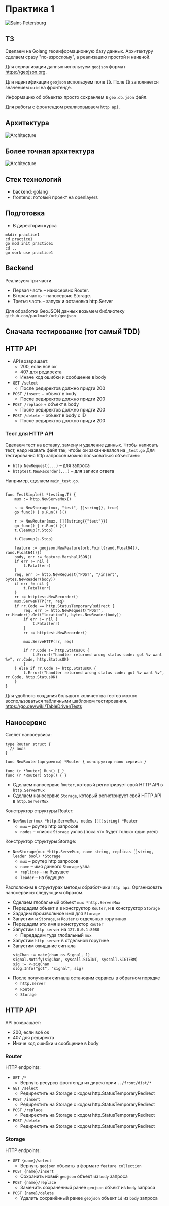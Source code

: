 # Практика 1

![Saint-Petersburg](img/cover.png)

## ТЗ

Сделаем на Golang геоинформационную базу данных. 
Архитектуру сделаем сразу "по-взрослому", а реализацию простой и наивной.

Для сериализации данных используем `geojson` формат https://geojson.org.

Для идентификации `geojson` используем поле `ID`. Поле `ID` заполняется значением `uuid` на фронтенде.

Информацию об объектах просто сохраняем в `geo.db.json` файл.

Для работы с фронтендом реализовываем `http api`.

## Архитектура

![Architecture](img/practice1-arch.png)

## Более точная архитектура

![Architecture](img/practice1-arch-2.png)

## Стек технологий

- backend: golang
- frontend: готовый проект на openlayers

## Подготовка

- В директории курса

```
mkdir practice1
cd practice1
go mod init practice1
cd ..
go work use practice1
```

## Backend

Реализуем три части.
- Первая часть – наносервис Router.
- Вторая часть – наносервис Storage.
- Третья часть – запуск и остановка http.Server

Для обработки GeoJSON данных возьмем библиотеку `github.com/paulmach/orb/geojson`

## Сначала тестирование (тот самый TDD)

## HTTP API

- API возвращает:
  - 200, если всё ок
  - 407 для редиректа
  - Иначе код ошибки и сообщение в body
- `GET /select`
  - После редиректов должно придти 200
- `POST /insert` + объект в body
  - После редиректов должно придти 200
- `POST /replace` + объект в body
  - После редиректов должно придти 200
- `POST /delete` + объект в body с ID
  - После редиректов должно придти 200

### Тест для HTTP API

Сделаем тест на вставку, замену и удаление данных.
Чтобы написать тест, надо назвать файл так, чтобы он заканчивался на `_test.go`
Для тестирования http запросов можно пользоваться объектами:
- `http.NewRequest(...)` – для запроса
- `httptest.NewRecorder(...)` – для записи ответа

Например, сделаем `main_test.go`.
```golang

func TestSimple(t *testing.T) {
	mux := http.NewServeMux()

	s := NewStorage(mux, "test", []string{}, true)
	go func() { s.Run() }()

	r := NewRouter(mux, [][]string{{"test"}})
	go func() { r.Run() }()
	t.Cleanup(r.Stop)

	t.Cleanup(s.Stop)

	feature := geojson.NewFeature(orb.Point{rand.Float64(), rand.Float64()})
	body, err := feature.MarshalJSON()
	if err != nil {
		t.Fatal(err)
	}
	req, err := http.NewRequest("POST", "/insert", bytes.NewReader(body))
	if err != nil {
		t.Fatal(err)
	}
	rr := httptest.NewRecorder()
	mux.ServeHTTP(rr, req)
	if rr.Code == http.StatusTemporaryRedirect {
		req, err := http.NewRequest("POST", rr.Header().Get("location"), bytes.NewReader(body))
		if err != nil {
			t.Fatal(err)
		}
		rr := httptest.NewRecorder()

		mux.ServeHTTP(rr, req)

		if rr.Code != http.StatusOK {
			t.Errorf("handler returned wrong status code: got %v want %v", rr.Code, http.StatusOK)
		}
	} else if rr.Code != http.StatusOK {
		t.Errorf("handler returned wrong status code: got %v want %v", rr.Code, http.StatusOK)
	}
}
```

Для удобного создания большого количества тестов можно воспользоваться табличными шаблоном тестирования.
https://go.dev/wiki/TableDrivenTests

## Наносервис

Скелет наносервиса:

```
type Router struct {
  // поля
}

func NewRouter(аргументы) *Router { конструктор нано сервиса }

func (r *Router) Run() { }
func (r *Router) Stop() { }
```

- Сделаем наносервис `Router`, который регистрирует свой HTTP API в `http.ServerMux`
- Сделаем наносервис `Storage`, который регистрирует свой HTTP API в `http.ServerMux`

Конструктор структуры Router:
- `NewRouter(mux *http.ServeMux, nodes [][]string) *Router`
  - `mux` – роутер http запросов
  - `nodes` – список `Storage` узлов (пока что будет только один узел)

Конструктор структуры Storage:
- `NewStorage(mux *http.ServeMux, name string, replicas []string, leader bool) *Storage`
  - `mux` – роутер http запросов
  - `name` – имя данного `Storage` узла
  - `replicas` – на будущее
  - `leader` – на будущее

Расположим в структурах методы обработчики `http api`.
Организовать наносервисы следующим образом.
- Сделаем глобальный объект `mux *http.ServerMux`
- Передадим объект и в конструктор `Router`, и в конструктор `Storage`
- Зададим произвольное имя для `Storage`
- Запустим и `Storage`, и `Router` в отдельных горутинах
- Передадим это имя в конструктор `Router`
- Запустим `http server` на `127.0.0.1:8080`
  - Передадим туда глобальный `mux`
- Запустим `http server` в отдельной горутине
- Запустим ожидание сигнала
  ```
  sigChan := make(chan os.Signal, 1)
  signal.Notify(sigChan, syscall.SIGINT, syscall.SIGTERM)
  sig := <-sigChan
  slog.Info("got", "signal", sig)
  ```
- После получения сигнала остановим сервисы в обратном порядке
  - `http.Server`
  - `Router`
  - `Storage`

## HTTP API

API возвращает:
  - 200, если всё ок
  - 407 для редиректа
  - Иначе код ошибки и сообщение в body

### Router

HTTP endpoints:
- `GET /*`
  - Вернуть ресурсы фронтенда из директории `../front/dist/*`
- `GET /select`
  - Редиректить на Storage с кодом http.StatusTemporaryRedirect
- `POST /insert`
  - Редиректить на Storage с кодом http.StatusTemporaryRedirect
- `POST /replace`
  - Редиректить на Storage с кодом http.StatusTemporaryRedirect
- `POST /delete`
  - Редиректить на Storage с кодом http.StatusTemporaryRedirect

### Storage

HTTP endpoints:
- `GET {name}/select`
  - Вернуть `geojson` объекты в формате `feature collection`
- `POST {name}/insert`
  - Сохранить новый `geojson` объект из `body` запроса
- `POST {name}/replace`
  - Заменить сохранённый ранее `geojson` объект из `body` запроса
- `POST {name}/delete`
  - Удалить сохранённый ранее `geojson` объект `id` из `body` запроса
